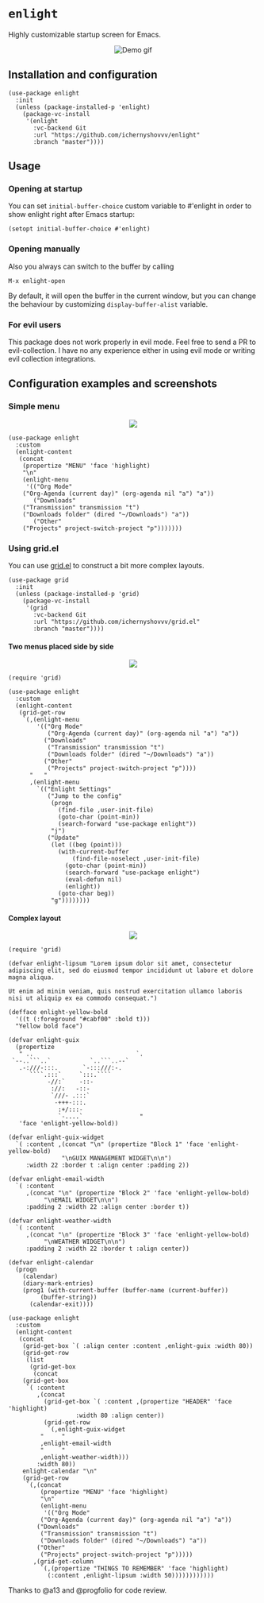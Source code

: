# `enlight`

Highly customizable startup screen for Emacs.

<p align="center">
	<img src="demo.gif" alt="Demo gif"/>
</p>

## Installation and configuration

``` elisp
(use-package enlight
  :init
  (unless (package-installed-p 'enlight)
    (package-vc-install
     '(enlight
       :vc-backend Git
       :url "https://github.com/ichernyshovvv/enlight"
       :branch "master"))))
```

## Usage

### Opening at startup

You can set `initial-buffer-choice` custom variable to #'enlight in
order to show enlight right after Emacs startup:

``` elisp
(setopt initial-buffer-choice #'enlight)
```

### Opening manually

Also you always can switch to the buffer by calling

```
M-x enlight-open
```

By default, it will open the buffer in the current window, but you can change
the behaviour by customizing `display-buffer-alist` variable.

### For evil users

This package does not work properly in evil mode. Feel free to send a PR to
evil-collection. I have no any experience either in using evil mode or writing
evil collection integrations.

## Configuration examples and screenshots

### Simple menu

<p align="center"><img src="gallery/menu.png"/></p>

``` elisp
(use-package enlight
  :custom
  (enlight-content
   (concat
    (propertize "MENU" 'face 'highlight)
    "\n"
    (enlight-menu
     '(("Org Mode"
	("Org-Agenda (current day)" (org-agenda nil "a") "a"))
       ("Downloads"
	("Transmission" transmission "t")
	("Downloads folder" (dired "~/Downloads") "a"))
       ("Other"
	("Projects" project-switch-project "p")))))))
```

### Using grid.el

You can use [grid.el](https://github.com/ichernyshovvv/grid.el) to construct a bit more complex layouts.


``` elisp
(use-package grid
  :init
  (unless (package-installed-p 'grid)
    (package-vc-install
     '(grid
       :vc-backend Git
       :url "https://github.com/ichernyshovvv/grid.el"
       :branch "master"))))
```

#### Two menus placed side by side

<p align="center">
	<img src="gallery/side-by-side.png"/>
</p>

``` elisp
(require 'grid)

(use-package enlight
  :custom
  (enlight-content
   (grid-get-row
    `(,(enlight-menu
        '(("Org Mode"
           ("Org-Agenda (current day)" (org-agenda nil "a") "a"))
          ("Downloads"
           ("Transmission" transmission "t")
           ("Downloads folder" (dired "~/Downloads") "a"))
          ("Other"
           ("Projects" project-switch-project "p"))))
      "   "
      ,(enlight-menu
        `(("Enlight Settings"
           ("Jump to the config"
            (progn
              (find-file ,user-init-file)
              (goto-char (point-min))
              (search-forward "use-package enlight"))
            "j")
           ("Update"
            (let ((beg (point)))
              (with-current-buffer
                  (find-file-noselect ,user-init-file)
                (goto-char (point-min))
                (search-forward "use-package enlight")
                (eval-defun nil)
                (enlight))
              (goto-char beg))
            "g"))))))))
```

#### Complex layout

<p align="center">
	<img src="gallery/complex.png"/>
</p>

``` elisp
(require 'grid)

(defvar enlight-lipsum "Lorem ipsum dolor sit amet, consectetur adipiscing elit, sed do eiusmod tempor incididunt ut labore et dolore magna aliqua.

Ut enim ad minim veniam, quis nostrud exercitation ullamco laboris nisi ut aliquip ex ea commodo consequat.")

(defface enlight-yellow-bold
  '((t (:foreground "#cabf00" :bold t)))
  "Yellow bold face")

(defvar enlight-guix
  (propertize
   " ..                             `.
 `--..```..`           `..```..--`   
   .-:///-:::.       `-:::///:-.     
      ````.:::`     `:::.````        
           -//:`    -::-             
            ://:   -::-              
            `///- .:::`              
             -+++-:::.               
              :+/:::-                
              `-....`                "
   'face 'enlight-yellow-bold))

(defvar enlight-guix-widget
  `( :content ,(concat "\n" (propertize "Block 1" 'face 'enlight-yellow-bold)
		       "\nGUIX MANAGEMENT WIDGET\n\n")
     :width 22 :border t :align center :padding 2))

(defvar enlight-email-width
  `( :content
     ,(concat "\n" (propertize "Block 2" 'face 'enlight-yellow-bold)
	      "\nEMAIL WIDGET\n\n")
     :padding 2 :width 22 :align center :border t))

(defvar enlight-weather-width
  `( :content
     ,(concat "\n" (propertize "Block 3" 'face 'enlight-yellow-bold)
	      "\nWEATHER WIDGET\n\n")
     :padding 2 :width 22 :border t :align center))

(defvar enlight-calendar
  (progn
    (calendar)
    (diary-mark-entries)
    (prog1 (with-current-buffer (buffer-name (current-buffer))
	     (buffer-string))
      (calendar-exit))))

(use-package enlight
  :custom
  (enlight-content
   (concat
    (grid-get-box `( :align center :content ,enlight-guix :width 80))
    (grid-get-row
     (list
      (grid-get-box
       (concat
	(grid-get-box
	 `( :content
	    ,(concat
	      (grid-get-box `( :content ,(propertize "HEADER" 'face 'highlight)
			       :width 80 :align center))
	      (grid-get-row
	       `(,enlight-guix-widget
		 "     "
		 ,enlight-email-width
		 "     "
		 ,enlight-weather-width)))
	    :width 80))
	enlight-calendar "\n"
	(grid-get-row
	 `(,(concat
	     (propertize "MENU" 'face 'highlight)
	     "\n"
	     (enlight-menu
	      '(("Org Mode"
		 ("Org-Agenda (current day)" (org-agenda nil "a") "a"))
		("Downloads"
		 ("Transmission" transmission "t")
		 ("Downloads folder" (dired "~/Downloads") "a"))
		("Other"
		 ("Projects" project-switch-project "p")))))
	   ,(grid-get-column
	     `(,(propertize "THINGS TO REMEMBER" 'face 'highlight)
	       (:content ,enlight-lipsum :width 50))))))))))))
```


Thanks to @a13 and @progfolio for code review.
